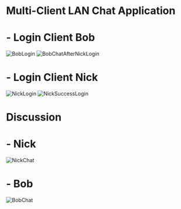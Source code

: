 <h1>                                                                              Multi-Client LAN Chat Application</h1>

<h1>- Login Client Bob</h1>

![BobLogin](https://github.com/Nikos-Michelis/Chat-Room/assets/92666389/68344e5f-a21d-4964-999d-0eb70f0f3670)
![BobChatAfterNickLogin](https://github.com/Nikos-Michelis/Chat-Room/assets/92666389/8f46ca3b-8d9e-467e-92f2-a881900d571f)
<h1>- Login Client Nick</h1>

![NickLogin](https://github.com/Nikos-Michelis/Chat-Room/assets/92666389/9d1c7beb-ec9d-4340-9f87-f36110ec3e64)
![NickSuccessLogin](https://github.com/Nikos-Michelis/Chat-Room/assets/92666389/cd4c4176-a1f3-4aaf-a68e-6be493862332)

<h1>Discussion</h1>
<h1>- Nick</h1>

![NickChat](https://github.com/Nikos-Michelis/Chat-Room/assets/92666389/90580350-89b3-40f8-8ff2-71c8903adaaf)
<h1>- Bob</h1>

![BobChat](https://github.com/Nikos-Michelis/Chat-Room/assets/92666389/7a1d0220-b531-4bf6-b214-45fc47d4f66f)
